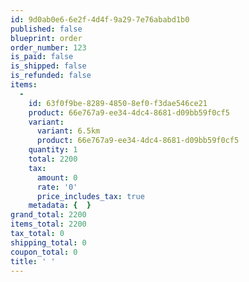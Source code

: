```yaml
---
id: 9d0ab0e6-6e2f-4d4f-9a29-7e76ababd1b0
published: false
blueprint: order
order_number: 123
is_paid: false
is_shipped: false
is_refunded: false
items:
  -
    id: 63f0f9be-8289-4850-8ef0-f3dae546ce21
    product: 66e767a9-ee34-4dc4-8681-d09bb59f0cf5
    variant:
      variant: 6.5km
      product: 66e767a9-ee34-4dc4-8681-d09bb59f0cf5
    quantity: 1
    total: 2200
    tax:
      amount: 0
      rate: '0'
      price_includes_tax: true
    metadata: {  }
grand_total: 2200
items_total: 2200
tax_total: 0
shipping_total: 0
coupon_total: 0
title: ' '
---
```

